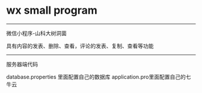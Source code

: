 # wx small program
----------------------
微信小程序-山科大树洞菌

具有内容的发表、删除、查看，评论的发表、复制、查看等功能

----------------------
服务器端代码

database.properties 里面配置自己的数据库
application.pro里面配置自己的七牛云
